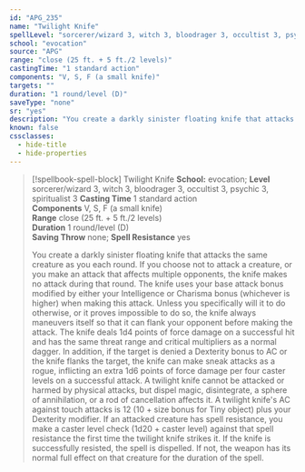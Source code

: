 ```yaml
---
id: "APG_235"
name: "Twilight Knife"
spellLevel: "sorcerer/wizard 3, witch 3, bloodrager 3, occultist 3, psychic 3, spiritualist 3"
school: "evocation"
source: "APG"
range: "close (25 ft. + 5 ft./2 levels)"
castingTime: "1 standard action"
components: "V, S, F (a small knife)"
targets: ""
duration: "1 round/level (D)"
saveType: "none"
sr: "yes"
description: "You create a darkly sinister floating knife that attacks the same creature as you each round. If you choose not to attack a creature, or you make an attack that affects multiple opponents, the knife makes no attack during that round.  The knife uses your base attack bonus modified by either your Intelligence or Charisma bonus (whichever is higher) when making this attack. Unless you specifically will it to do otherwise, or it proves impossible to do so, the knife always maneuvers itself so that it can flank your opponent before making the attack. The knife deals 1d4 points of force damage on a successful hit and has the same threat range and critical multipliers as a normal dagger. In addition, if the target is denied a Dexterity bonus to AC or the knife flanks the target, the knife can make sneak attacks as a rogue, inflicting an extra 1d6 points of force damage per four caster levels on a successful attack.  A twilight knife cannot be attacked or harmed by physical attacks, but dispel magic, disintegrate, a sphere of annihilation, or a rod of cancellation affects it. A twilight knife's AC against touch attacks is 12 (10 + size bonus for Tiny object) plus your Dexterity modifier.  If an attacked creature has spell resistance, you make a caster level check (1d20 + caster level) against that spell resistance the first time the twilight knife strikes it. If the knife is successfully resisted, the spell is dispelled. If not, the weapon has its normal full effect on that creature for the duration of the spell."
known: false
cssclasses:
  - hide-title
  - hide-properties
---
```


> [!spellbook-spell-block] Twilight Knife
> **School:** evocation; **Level** sorcerer/wizard 3, witch 3, bloodrager 3, occultist 3, psychic 3, spiritualist 3
> **Casting Time** 1 standard action  
> **Components** V, S, F (a small knife)  
> **Range** close (25 ft. + 5 ft./2 levels)  
> **Duration** 1 round/level (D)  
> **Saving Throw** none; **Spell Resistance** yes
> 
> You create a darkly sinister floating knife that attacks the same creature as you each round. If you choose not to attack a creature, or you make an attack that affects multiple opponents, the knife makes no attack during that round.  The knife uses your base attack bonus modified by either your Intelligence or Charisma bonus (whichever is higher) when making this attack. Unless you specifically will it to do otherwise, or it proves impossible to do so, the knife always maneuvers itself so that it can flank your opponent before making the attack. The knife deals 1d4 points of force damage on a successful hit and has the same threat range and critical multipliers as a normal dagger. In addition, if the target is denied a Dexterity bonus to AC or the knife flanks the target, the knife can make sneak attacks as a rogue, inflicting an extra 1d6 points of force damage per four caster levels on a successful attack.  A twilight knife cannot be attacked or harmed by physical attacks, but dispel magic, disintegrate, a sphere of annihilation, or a rod of cancellation affects it. A twilight knife's AC against touch attacks is 12 (10 + size bonus for Tiny object) plus your Dexterity modifier.  If an attacked creature has spell resistance, you make a caster level check (1d20 + caster level) against that spell resistance the first time the twilight knife strikes it. If the knife is successfully resisted, the spell is dispelled. If not, the weapon has its normal full effect on that creature for the duration of the spell.